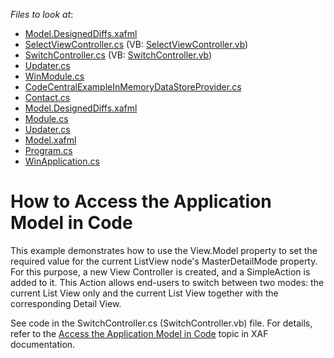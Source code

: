 <!-- default file list -->
*Files to look at*:

* [Model.DesignedDiffs.xafml](./CS/HowToAccessApplicationModelInCode.Module.Win/Model.DesignedDiffs.xafml)
* [SelectViewController.cs](./CS/HowToAccessApplicationModelInCode.Module.Win/SelectViewController.cs) (VB: [SelectViewController.vb](./VB/HowToAccessApplicationModelInCode.Module.Win/SelectViewController.vb))
* [SwitchController.cs](./CS/HowToAccessApplicationModelInCode.Module.Win/SwitchController.cs) (VB: [SwitchController.vb](./VB/HowToAccessApplicationModelInCode.Module.Win/SwitchController.vb))
* [Updater.cs](./CS/HowToAccessApplicationModelInCode.Module.Win/Updater.cs)
* [WinModule.cs](./CS/HowToAccessApplicationModelInCode.Module.Win/WinModule.cs)
* [CodeCentralExampleInMemoryDataStoreProvider.cs](./CS/HowToAccessApplicationModelInCode.Module/CodeCentralExampleInMemoryDataStoreProvider.cs)
* [Contact.cs](./CS/HowToAccessApplicationModelInCode.Module/Contact.cs)
* [Model.DesignedDiffs.xafml](./CS/HowToAccessApplicationModelInCode.Module/Model.DesignedDiffs.xafml)
* [Module.cs](./CS/HowToAccessApplicationModelInCode.Module/Module.cs)
* [Updater.cs](./CS/HowToAccessApplicationModelInCode.Module/Updater.cs)
* [Model.xafml](./CS/HowToAccessApplicationModelInCode.Win/Model.xafml)
* [Program.cs](./CS/HowToAccessApplicationModelInCode.Win/Program.cs)
* [WinApplication.cs](./CS/HowToAccessApplicationModelInCode.Win/WinApplication.cs)
<!-- default file list end -->
# How to Access the Application Model in Code


<p>This example demonstrates how to use the View.Model property to set the required value for the current ListView node's MasterDetailMode property. For this purpose, a new View Controller is created, and a SimpleAction is added to it. This Action allows end-users to switch between two modes: the current List View only and the current List View together with the corresponding Detail View.</p>
<p>See code in the SwitchController.cs (SwitchController.vb) file. For details, refer to the <a href="http://documentation.devexpress.com/#Xaf/CustomDocument2810">Access the Application Model in Code</a> topic in XAF documentation.</p>

<br/>


